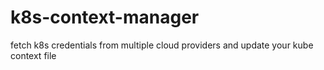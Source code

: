 # k8s-context-manager
fetch k8s credentials from multiple cloud providers and update your kube context file
